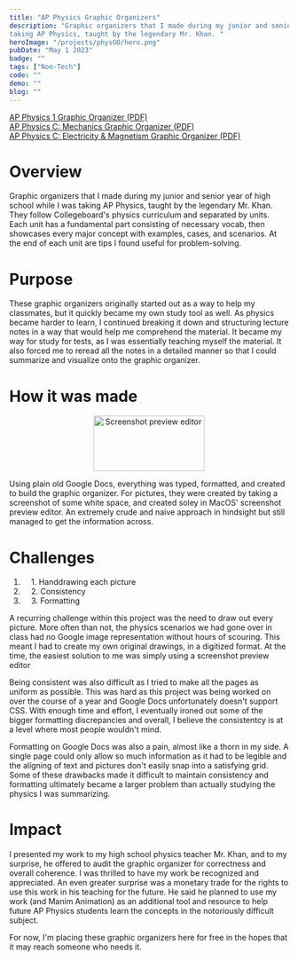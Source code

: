 ```yaml
---
title: "AP Physics Graphic Organizers"
description: "Graphic organizers that I made during my junior and senior year of high school while I was 
taking AP Physics, taught by the legendary Mr. Khan. "
heroImage: "/projects/physGO/hero.png"
pubDate: "May 1 2023"
badge: ""
tags: ["Non-Tech"]
code: ""
demo: ""
blog: ""
---
```

<a target="_blank" href="/public/projects/physGO/phys1.pdf" download>AP Physics 1 Graphic Organizer (PDF)</a>
<br/>
<a target="_blank" href="/public/projects/physGO/physCM.pdf" download>AP Physics C: Mechanics Graphic Organizer (PDF)</a>
<br/>
<a target="_blank" href="/public/projects/physGO/physCE.pdf" download>AP Physics C: Electricity & Magnetism Graphic Organizer (PDF)</a>
<br/>

# Overview #
Graphic organizers that I made during my junior and senior year of high school while I was taking 
AP Physics, taught by the legendary Mr. Khan. They follow Collegeboard's physics curriculum and
separated by units. Each unit has a fundamental part consisting of necessary vocab, then showcases
every major concept with examples, cases, and scenarios. At the end of each unit are tips I found
useful for problem-solving.

# Purpose #
These graphic organizers originally started out as a way to help my classmates, but it quickly 
became my own study tool as well. As physics became harder to learn, I continued breaking it 
down and structuring lecture notes in a way that would help me comprehend the material. It became
my way for study for tests, as I was essentially teaching myself the material. It also forced
me to reread all the notes in a detailed manner so that I could summarize and visualize onto the
graphic organizer.

# How it was made #
<center>
    <img src="/projects/physGO/editor.png" alt="Screenshot preview editor" width="200" height="100">
</center>  

Using plain old Google Docs, everything was typed, formatted, and created to build the graphic 
organizer. For pictures, they were created by taking a screenshot of some white space, and 
created soley in MacOS' screenshot preview editor. An extremely crude and naive approach in 
hindsight but still managed to get the information across.  

# Challenges #
1. &nbsp;&nbsp;&nbsp;&nbsp;1\. Handdrawing each picture
2. &nbsp;&nbsp;&nbsp;&nbsp;2\. Consistency
3. &nbsp;&nbsp;&nbsp;&nbsp;3\. Formatting

A recurring challenge within this project was the need to draw out every picture. More often than not, the
physics scenarios we had gone over in class had no Google image representation without hours of scouring.
This meant I had to create my own original drawings, in a digitized format. At the time, the easiest 
solution to me was simply using a screenshot preview editor

Being consistent was also difficult as I tried to make all the pages as uniform as possible. This was hard
as this project was being worked on over the course of a year and Google Docs unfortunately doesn't support
CSS. With enough time and effort, I eventually ironed out some of the bigger formatting discrepancies and overall, 
I believe the consistentcy is at a level where most people wouldn't mind.

Formatting on Google Docs was also a pain, almost like a thorn in my side. A single page could only allow so much
information as it had to be legible and the aligning of text and pictures don't easily snap into a satisfying
grid. Some of these drawbacks made it difficult to maintain consistency and formatting ultimately became a
larger problem than actually studying the physics I was summarizing. 

# Impact #
I presented my work to my high school physics teacher Mr. Khan, and to my surprise, he offered to audit the 
graphic organizer for correctness and overall coherence. I was thrilled to have my work be recognized and 
appreciated. An even greater surprise was a monetary trade for the rights to use this work in his teaching
for the future. He said he planned to use my work (and Manim Animation) as an additional tool and resource to 
help future AP Physics students learn the concepts in the notoriously difficult subject. 

For now, I'm placing these graphic organizers here for free in the hopes that it may reach someone who needs
it. 
